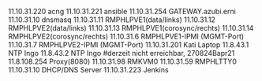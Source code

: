 11.10.31.220	acng
11.10.31.221  ansible
11.10.31.254	GATEWAY.azubi.erni		
11.10.31.10	  dnsmasq
11.10.31.11	  RMPHLPVE1(data/links)
11.10.31.12	  RMPHLPVE2(data/links)
11.10.31.13	  RMPHLPVE1(corosync/rechts)
11.10.31.14	  RMPHLPVE2(corosync/rechts)
11.10.31.6	  RMPHLPVE1-IPMI (MGMT-Port)
11.10.31.7	  RMPHLPVE2-IPMI (MGMT-Port)
11.10.31.201	Kati Laptop
11.8.43.1	    NTP Ingo
11.8.43.2	    NTP Ingo #derzeit nicht erreichbar, 270824Bapr21
11.8.108.254	Proxy(8080)
11.10.31.98	  RMKVM0
11.10.31.59	  RMPHLTTY0
11.10.31.10   DHCP/DNS Server
11.10.31.223  Jenkins
